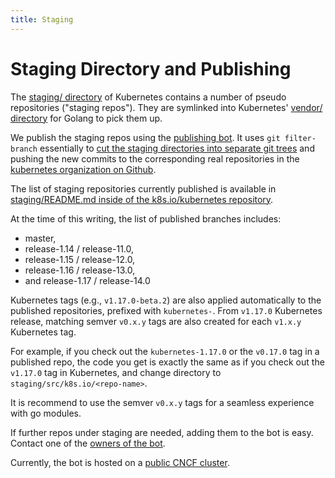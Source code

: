 ```yaml
---
title: Staging
---
```


# Staging Directory and Publishing

The [staging/ directory](https://git.k8s.io/kubernetes/staging) of Kubernetes contains a number of pseudo repositories ("staging repos"). They are symlinked into Kubernetes' [vendor/ directory](https://git.k8s.io/kubernetes/vendor/k8s.io) for Golang to pick them up.

We publish the staging repos using the [publishing bot](https://git.k8s.io/publishing-bot). It uses `git filter-branch` essentially to [cut the staging directories into separate git trees](https://de.slideshare.net/sttts/cutting-the-kubernetes-monorepo-in-pieces-never-learnt-more-about-git) and pushing the new commits to the corresponding real repositories in the [kubernetes organization on Github](https://github.com/kubernetes).

The list of staging repositories currently published is available in [staging/README.md inside of the k8s.io/kubernetes repository](https://git.k8s.io/kubernetes/staging/README.md).

At the time of this writing, the list of published branches includes:

- master,
- release-1.14 / release-11.0,
- release-1.15 / release-12.0,
- release-1.16 / release-13.0,
- and release-1.17 / release-14.0

Kubernetes tags (e.g., `v1.17.0-beta.2`) are also applied automatically to the published repositories, prefixed with `kubernetes-`.
From `v1.17.0` Kubernetes release, matching semver `v0.x.y` tags are also created for each `v1.x.y` Kubernetes tag.

For example, if you check out the `kubernetes-1.17.0` or the `v0.17.0` tag in
a published repo, the code you get is exactly the same as if you check out the
`v1.17.0` tag in Kubernetes, and change directory to `staging/src/k8s.io/<repo-name>`.

It is recommend to use the semver `v0.x.y` tags for a seamless experience
with go modules.

If further repos under staging are needed, adding them to the bot is easy.
Contact one of the [owners of the bot](https://git.k8s.io/publishing-bot/OWNERS).

Currently, the bot is hosted on a
[public CNCF cluster](http://git.k8s.io/publishing-bot/k8s-publishing-bot.md).
